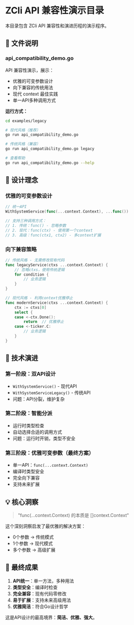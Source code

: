 # ZCli API 兼容性演示目录

本目录包含 ZCli API 兼容性和演进历程的演示程序。

## 📁 文件说明

### api_compatibility_demo.go
API 兼容性演示，展示：
- 优雅的可变参数设计
- 向下兼容的传统用法
- 现代 context 最佳实践
- 单一API多种调用方式

**运行方式：**
```bash
cd examples/legacy

# 现代风格（推荐）
go run api_compatibility_demo.go

# 传统风格（兼容）
go run api_compatibility_demo.go legacy

# 查看帮助
go run api_compatibility_demo.go --help
```

## 🎯 设计理念

### 优雅的可变参数设计
```go
// 统一API
WithSystemService(func(...context.Context), ...func())

// 支持三种调用方式：
// 1. 传统：func() - 忽略参数
// 2. 现代：func(ctx) - 使用第一个context  
// 3. 高级：func(ctx1, ctx2) - 多context扩展
```

### 向下兼容策略
```go
// 传统风格 - 无需修改现有代码
func legacyService(ctxs ...context.Context) {
    // 忽略ctxs，使用传统逻辑
    for condition {
        // 业务逻辑
    }
}

// 现代风格 - 利用context优雅停止
func modernService(ctxs ...context.Context) {
    ctx := ctxs[0]
    select {
    case <-ctx.Done():
        return  // 优雅停止
    case <-ticker.C:
        // 业务逻辑
    }
}
```

## 🚀 技术演进

### 第一阶段：双API设计
- `WithSystemService()` - 现代API
- `WithSystemServiceLegacy()` - 传统API
- 问题：API分裂，维护复杂

### 第二阶段：智能分派
- 运行时类型检查
- 自动选择合适的调用方式
- 问题：运行时开销，类型不安全

### 第三阶段：优雅可变参数（最终方案）
- 单一API：`func(...context.Context)`
- 编译时类型安全
- 完全向下兼容
- 支持未来扩展

## 💡 核心洞察

> "func(...context.Context) 的本质是 []context.Context"

这个深刻洞察启发了最优雅的解决方案：
- 0个参数 → 传统模式
- 1个参数 → 现代模式  
- 多个参数 → 高级扩展

## 🎉 最终成果

1. **API统一**：单一方法，多种用法
2. **类型安全**：编译时检查
3. **完全兼容**：现有代码零修改
4. **易于扩展**：支持未来高级用法
5. **优雅简洁**：符合Go设计哲学

这是API设计的最高境界：**简洁、优雅、强大**。 